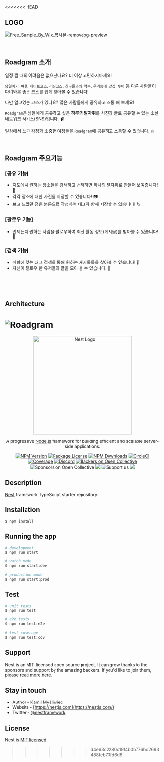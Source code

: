 <<<<<<< HEAD

## LOGO
![Free_Sample_By_Wix_복사본-removebg-preview](https://user-images.githubusercontent.com/91880235/153423554-dede6f01-78c0-43a7-8527-18fbb69f4929.png)
<br>
<br>
<br>
## Roadgram 소개
일정 짤 때의 어려움은 없으셨나요? 더 이상 고민하지마세요!

`당일치기 여행`, `데이트코스`, `러닝코스`, `친구들과의 약속`, `우리동네 맛집 투어` 등 다른 사람들이 다녀와본 좋은 코스를 쉽게 찾아볼 수 있습니다!

나만 알고있는 코스가 있나요? 많은 사람들에게 공유하고 소통 해 보세요!

`Roadgram`은 남들에게 공유하고 싶은 **하루의 발자취**를 사진과 글로 공유할 수 있는 소셜 네트워크 서비스(SNS)입니다. 🩰

일상에서 느낀 감정과 소중한 여정들을 `Roadgram`에 공유하고 소통할 수 있습니다. 🔥
<br>
<br>
<br>

## Roadgram 주요기능 
### [공유 기능]
- 지도에서 원하는 장소들을 검색하고 선택하면 하나의 발자취로 만들어 보여줍니다! 👣
- 각각 장소에 대한 사진을 저장할 수 있습니다! 📷
- 보고 느꼈던 점을 본문으로 작성하여 태그와 함께 저장할 수 있습니다! 🏷

### [팔로우 기능]
- 언제든지 원하는 사람을 팔로우하여 최신 활동 정보(게시물)를 받아볼 수 있습니다! 🤝

### [검색 기능] 
- 취향에 맞는 태그 검색을 통해 원하는 게시물들을 찾아볼 수 있습니다! 👀
- 자신이 팔로우 한 유저들의 글을 모아 볼 수 있습니다. 📃
<br>
<br>
<br>

## Architecture
![Roadgram](https://user-images.githubusercontent.com/91672778/153403957-65473c22-adc7-456f-9fb1-4b02ff4740d2.png)
=======
<p align="center">
  <a href="http://nestjs.com/" target="blank"><img src="https://nestjs.com/img/logo_text.svg" width="320" alt="Nest Logo" /></a>
</p>

[circleci-image]: https://img.shields.io/circleci/build/github/nestjs/nest/master?token=abc123def456
[circleci-url]: https://circleci.com/gh/nestjs/nest

  <p align="center">A progressive <a href="http://nodejs.org" target="_blank">Node.js</a> framework for building efficient and scalable server-side applications.</p>
    <p align="center">
<a href="https://www.npmjs.com/~nestjscore" target="_blank"><img src="https://img.shields.io/npm/v/@nestjs/core.svg" alt="NPM Version" /></a>
<a href="https://www.npmjs.com/~nestjscore" target="_blank"><img src="https://img.shields.io/npm/l/@nestjs/core.svg" alt="Package License" /></a>
<a href="https://www.npmjs.com/~nestjscore" target="_blank"><img src="https://img.shields.io/npm/dm/@nestjs/common.svg" alt="NPM Downloads" /></a>
<a href="https://circleci.com/gh/nestjs/nest" target="_blank"><img src="https://img.shields.io/circleci/build/github/nestjs/nest/master" alt="CircleCI" /></a>
<a href="https://coveralls.io/github/nestjs/nest?branch=master" target="_blank"><img src="https://coveralls.io/repos/github/nestjs/nest/badge.svg?branch=master#9" alt="Coverage" /></a>
<a href="https://discord.gg/G7Qnnhy" target="_blank"><img src="https://img.shields.io/badge/discord-online-brightgreen.svg" alt="Discord"/></a>
<a href="https://opencollective.com/nest#backer" target="_blank"><img src="https://opencollective.com/nest/backers/badge.svg" alt="Backers on Open Collective" /></a>
<a href="https://opencollective.com/nest#sponsor" target="_blank"><img src="https://opencollective.com/nest/sponsors/badge.svg" alt="Sponsors on Open Collective" /></a>
  <a href="https://paypal.me/kamilmysliwiec" target="_blank"><img src="https://img.shields.io/badge/Donate-PayPal-ff3f59.svg"/></a>
    <a href="https://opencollective.com/nest#sponsor"  target="_blank"><img src="https://img.shields.io/badge/Support%20us-Open%20Collective-41B883.svg" alt="Support us"></a>
  <a href="https://twitter.com/nestframework" target="_blank"><img src="https://img.shields.io/twitter/follow/nestframework.svg?style=social&label=Follow"></a>
</p>
  <!--[![Backers on Open Collective](https://opencollective.com/nest/backers/badge.svg)](https://opencollective.com/nest#backer)
  [![Sponsors on Open Collective](https://opencollective.com/nest/sponsors/badge.svg)](https://opencollective.com/nest#sponsor)-->

## Description

[Nest](https://github.com/nestjs/nest) framework TypeScript starter repository.

## Installation

```bash
$ npm install
```

## Running the app

```bash
# development
$ npm run start

# watch mode
$ npm run start:dev

# production mode
$ npm run start:prod
```

## Test

```bash
# unit tests
$ npm run test

# e2e tests
$ npm run test:e2e

# test coverage
$ npm run test:cov
```

## Support

Nest is an MIT-licensed open source project. It can grow thanks to the sponsors and support by the amazing backers. If you'd like to join them, please [read more here](https://docs.nestjs.com/support).

## Stay in touch

- Author - [Kamil Myśliwiec](https://kamilmysliwiec.com)
- Website - [https://nestjs.com](https://nestjs.com/)
- Twitter - [@nestframework](https://twitter.com/nestframework)

## License

Nest is [MIT licensed](LICENSE).
>>>>>>> d4e63c2280c19f4b0b776bc2693488feb73fd6d6
